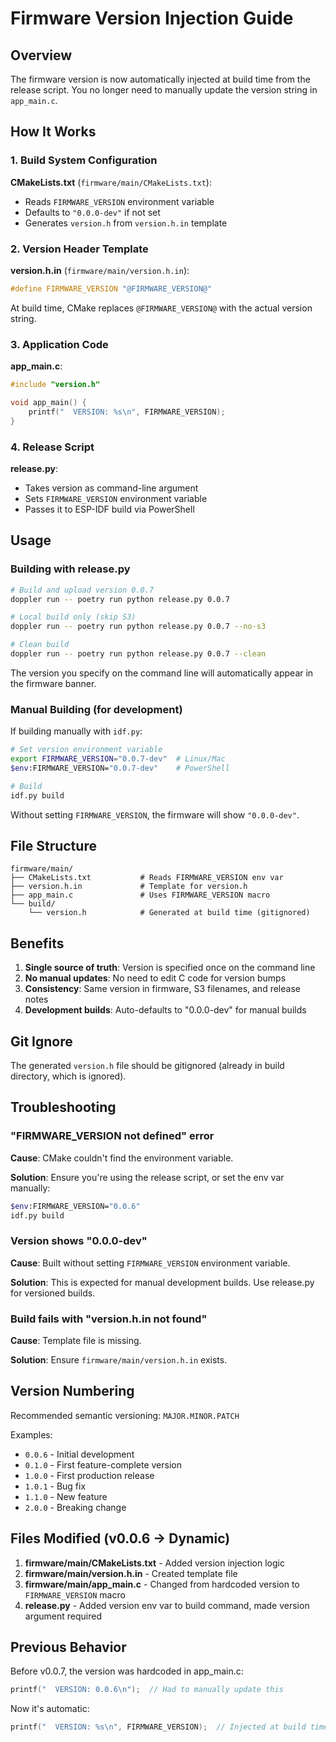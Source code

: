 # Firmware Version Injection Guide

## Overview

The firmware version is now automatically injected at build time from the release script. You no longer need to manually update the version string in `app_main.c`.

## How It Works

### 1. Build System Configuration

**CMakeLists.txt** (`firmware/main/CMakeLists.txt`):
- Reads `FIRMWARE_VERSION` environment variable
- Defaults to `"0.0.0-dev"` if not set
- Generates `version.h` from `version.h.in` template

### 2. Version Header Template

**version.h.in** (`firmware/main/version.h.in`):
```c
#define FIRMWARE_VERSION "@FIRMWARE_VERSION@"
```

At build time, CMake replaces `@FIRMWARE_VERSION@` with the actual version string.

### 3. Application Code

**app_main.c**:
```c
#include "version.h"

void app_main() {
    printf("  VERSION: %s\n", FIRMWARE_VERSION);
}
```

### 4. Release Script

**release.py**:
- Takes version as command-line argument
- Sets `FIRMWARE_VERSION` environment variable
- Passes it to ESP-IDF build via PowerShell

## Usage

### Building with release.py

```bash
# Build and upload version 0.0.7
doppler run -- poetry run python release.py 0.0.7

# Local build only (skip S3)
doppler run -- poetry run python release.py 0.0.7 --no-s3

# Clean build
doppler run -- poetry run python release.py 0.0.7 --clean
```

The version you specify on the command line will automatically appear in the firmware banner.

### Manual Building (for development)

If building manually with `idf.py`:

```bash
# Set version environment variable
export FIRMWARE_VERSION="0.0.7-dev"  # Linux/Mac
$env:FIRMWARE_VERSION="0.0.7-dev"    # PowerShell

# Build
idf.py build
```

Without setting `FIRMWARE_VERSION`, the firmware will show `"0.0.0-dev"`.

## File Structure

```
firmware/main/
├── CMakeLists.txt           # Reads FIRMWARE_VERSION env var
├── version.h.in             # Template for version.h
├── app_main.c               # Uses FIRMWARE_VERSION macro
└── build/
    └── version.h            # Generated at build time (gitignored)
```

## Benefits

1. **Single source of truth**: Version is specified once on the command line
2. **No manual updates**: No need to edit C code for version bumps
3. **Consistency**: Same version in firmware, S3 filenames, and release notes
4. **Development builds**: Auto-defaults to "0.0.0-dev" for manual builds

## Git Ignore

The generated `version.h` file should be gitignored (already in build directory, which is ignored).

## Troubleshooting

### "FIRMWARE_VERSION not defined" error

**Cause**: CMake couldn't find the environment variable.

**Solution**: Ensure you're using the release script, or set the env var manually:
```bash
$env:FIRMWARE_VERSION="0.0.6"
idf.py build
```

### Version shows "0.0.0-dev"

**Cause**: Built without setting `FIRMWARE_VERSION` environment variable.

**Solution**: This is expected for manual development builds. Use release.py for versioned builds.

### Build fails with "version.h.in not found"

**Cause**: Template file is missing.

**Solution**: Ensure `firmware/main/version.h.in` exists.

## Version Numbering

Recommended semantic versioning: `MAJOR.MINOR.PATCH`

Examples:
- `0.0.6` - Initial development
- `0.1.0` - First feature-complete version
- `1.0.0` - First production release
- `1.0.1` - Bug fix
- `1.1.0` - New feature
- `2.0.0` - Breaking change

## Files Modified (v0.0.6 → Dynamic)

1. **firmware/main/CMakeLists.txt** - Added version injection logic
2. **firmware/main/version.h.in** - Created template file
3. **firmware/main/app_main.c** - Changed from hardcoded version to `FIRMWARE_VERSION` macro
4. **release.py** - Added version env var to build command, made version argument required

## Previous Behavior

Before v0.0.7, the version was hardcoded in app_main.c:
```c
printf("  VERSION: 0.0.6\n");  // Had to manually update this
```

Now it's automatic:
```c
printf("  VERSION: %s\n", FIRMWARE_VERSION);  // Injected at build time
```

